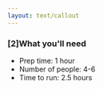 ```yaml
---
layout: text/callout
---
```

### [2]What you'll need
- Prep time: 1 hour
- Number of people: 4-6
- Time to run: 2.5 hours
